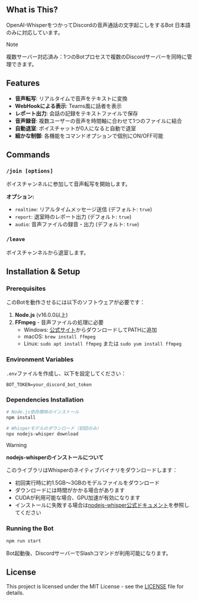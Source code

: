## What is This?

OpenAI-WhisperをつかってDiscordの音声通話の文字起こしをするBot
日本語のみに対応しています。

> [!NOTE]
> 複数サーバー対応済み：1つのBotプロセスで複数のDiscordサーバーを同時に管理できます。

## Features

- **音声転写**: リアルタイムで音声をテキストに変換
- **WebHookによる表示**: Teams風に話者を表示
- **レポート出力**: 会話の記録をテキストファイルで保存
- **音声録音**: 複数ユーザーの音声を時間軸に合わせて1つのファイルに結合
- **自動退室**: ボイスチャットが0人になると自動で退室
- **細かな制御**: 各機能をコマンドオプションで個別にON/OFF可能

## Commands

### `/join [options]`

ボイスチャンネルに参加して音声転写を開始します。

**オプション:**

- `realtime`: リアルタイムメッセージ送信 (デフォルト: `true`)
- `report`: 退室時のレポート出力 (デフォルト: `true`)
- `audio`: 音声ファイルの録音・出力 (デフォルト: `true`)

### `/leave`

ボイスチャンネルから退室します。

## Installation & Setup

### Prerequisites

このBotを動作させるには以下のソフトウェアが必要です：

1. **Node.js** (v16.0.0以上)
2. **FFmpeg** - 音声ファイルの処理に必要
   - Windows: [公式サイト](https://ffmpeg.org/download.html)からダウンロードしてPATHに追加
   - macOS: `brew install ffmpeg`
   - Linux: `sudo apt install ffmpeg` または `sudo yum install ffmpeg`

### Environment Variables

`.env`ファイルを作成し、以下を設定してください：

```env
BOT_TOKEN=your_discord_bot_token
```

### Dependencies Installation

```bash
# Node.js依存関係のインストール
npm install

# Whisperモデルのダウンロード（初回のみ）
npx nodejs-whisper download
```

> [!WARNING]
> **nodejs-whisperのインストールについて**
>
> このライブラリはWhisperのネイティブバイナリをダウンロードします：
>
> - 初回実行時に約1.5GB〜3GBのモデルファイルをダウンロード
> - ダウンロードには時間がかかる場合があります
> - CUDAが利用可能な場合、GPU加速が有効になります
> - インストールに失敗する場合は[nodejs-whisper公式ドキュメント](https://github.com/your-github/nodejs-whisper)を参照してください

### Running the Bot

```bash
npm run start
```

Bot起動後、DiscordサーバーでSlashコマンドが利用可能になります。

## License

This project is licensed under the MIT License - see the [LICENSE](LICENSE) file for details.
